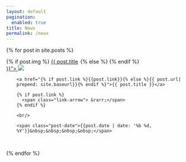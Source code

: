 ```yaml
---
layout: default
pagination:
  enabled: true
title: News
permalink: /news
---
```

{% for post in site.posts %}
<article class="post">
  <div class="post-image" style="float:left; width:200px;">
    {% if post.img %}
    <a class="post-thumbnail" href="{% if post.link %}{{post.link}}{% else %}{{ post.url| prepend: site.baseurl}}{% endif %}">{{ post.title }}">
      <img src="{{"/assets/img/" | prepend: site.baseurl | append : post.img}}"/>
    </a>
  </div>
  {% else %}
  {% endif %}
  <div class="post-content" style="float:left; margin-left:2em; max-width:500px;">

    <a href="{% if post.link %}{{post.link}}{% else %}{{ post.url| prepend: site.baseurl}}{% endif %}">{{ post.title }}</a>

    {% if post.link %}
      <span class="link-arrow"> &rarr;</span>
    {% endif %}

    <br/>

    <span class="post-date">{{post.date | date: '%b %d, %Y'}}&nbsp;&nbsp;&nbsp;&nbsp;</span>
  </div>
</article>

<div style="clear:both;">&nbsp;</div>
 
{% endfor %}


  
